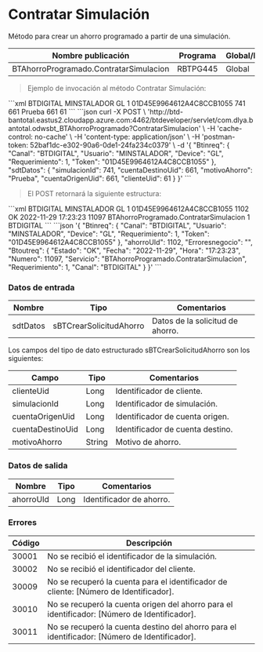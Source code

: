 # Contratar Simulación 

Método para crear un ahorro programado a partir de una simulación. 

Nombre publicación | Programa | Global/País 
--------- | ----------- | ----------- 
BTAhorroProgramado.ContratarSimulacion | RBTPG445 | Global 

> Ejemplo de invocación al método Contratar Simulación: 

<code-group> 
<code-block title="XML" active> 
```xml 
<soapenv:Envelope xmlns:soapenv="http://schemas.xmlsoap.org/soap/envelope/" xmlns:bts="http://uy.com.dlya.bantotal/BTSOA/"> 
   <soapenv:Header/> 
   <soapenv:Body> 
      <bts:BTAhorroProgramado.ContratarSimulacion> 
         <bts:Btinreq> 
            <bts:Canal>BTDIGITAL</bts:Canal> 
            <bts:Usuario>MINSTALADOR</bts:Usuario> 
            <bts:Device>GL</bts:Device> 
            <bts:Requerimiento>1</bts:Requerimiento> 
            <bts:Token>01D45E9964612A4C8CCB1055</bts:Token> 
         </bts:Btinreq> 
         <bts:sdtDatos> 
            <bts:simulacionId>741</bts:simulacionId> 
            <bts:cuentaDestinoUid>661</bts:cuentaDestinoUid> 
            <bts:motivoAhorro>Prueba</bts:motivoAhorro> 
            <bts:cuentaOrigenUid>661</bts:cuentaOrigenUid> 
            <bts:clienteUid>61</bts:clienteUid> 
         </bts:sdtDatos> 
      </bts:BTAhorroProgramado.ContratarSimulacion> 
   </soapenv:Body> 
</soapenv:Envelope> 
``` 
</code-block> 

<code-block title="JSON"> 
```json 
curl -X POST \ 
  'http://btd-bantotal.eastus2.cloudapp.azure.com:4462/btdeveloper/servlet/com.dlya.bantotal.odwsbt_BTAhorroProgramado?ContratarSimulacion' \ 
  -H 'cache-control: no-cache' \ 
  -H 'content-type: application/json' \ 
  -H 'postman-token: 52baf1dc-e302-90a6-0de1-24fa234c0379' \ 
  -d '{ 
	"Btinreq": { 
          "Canal": "BTDIGITAL", 
          "Usuario": "MINSTALADOR", 
          "Device": "GL", 
          "Requerimiento": 1, 
          "Token": "01D45E9964612A4C8CCB1055" 
        }, 
        "sdtDatos": { 
          "simulacionId": 741, 
          "cuentaDestinoUid": 661, 
          "motivoAhorro": "Prueba", 
          "cuentaOrigenUid": 661, 
          "clienteUid": 61 
        } 
    }' 
``` 
</code-block> 
</code-group> 

> El POST retornará la siguiente estructura: 

<code-group> 
<code-block title="XML" active> 
```xml 
<SOAP-ENV:Envelope xmlns:SOAP-ENV="http://schemas.xmlsoap.org/soap/envelope/" xmlns:xsd="http://www.w3.org/2001/XMLSchema" xmlns:SOAP-ENC="http://schemas.xmlsoap.org/soap/encoding/" xmlns:xsi="http://www.w3.org/2001/XMLSchema-instance"> 
   <SOAP-ENV:Body> 
      <BTAhorroProgramado.ContratarSimulacionResponse xmlns="http://uy.com.dlya.bantotal/BTSOA/"> 
         <Btinreq> 
            <Canal>BTDIGITAL</Canal> 
            <Usuario>MINSTALADOR</Usuario> 
            <Device>GL</Device> 
            <Requerimiento>1</Requerimiento> 
            <Token>01D45E9964612A4C8CCB1055</Token> 
         </Btinreq> 
         <ahorroUId>1102</ahorroUId> 
         <Erroresnegocio></Erroresnegocio> 
         <Btoutreq> 
            <Estado>OK</Estado> 
            <Fecha>2022-11-29</Fecha> 
            <Hora>17:23:23</Hora> 
            <Numero>11097</Numero> 
            <Servicio>BTAhorroProgramado.ContratarSimulacion</Servicio> 
            <Requerimiento>1</Requerimiento> 
            <Canal>BTDIGITAL</Canal> 
         </Btoutreq> 
      </BTAhorroProgramado.ContratarSimulacionResponse> 
   </SOAP-ENV:Body> 
</SOAP-ENV:Envelope> 
``` 
</code-block> 

<code-block title="JSON"> 
```json 
'{ 
	"Btinreq": { 
        "Canal": "BTDIGITAL", 
        "Usuario": "MINSTALADOR", 
        "Device": "GL", 
        "Requerimiento": 1, 
        "Token": "01D45E9964612A4C8CCB1055" 
    }, 
    "ahorroUId": 1102, 
    "Erroresnegocio": "", 
    "Btoutreq": { 
        "Estado": "OK", 
        "Fecha": "2022-11-29", 
        "Hora": "17:23:23", 
        "Numero": 11097, 
        "Servicio": "BTAhorroProgramado.ContratarSimulacion", 
        "Requerimiento": 1, 
        "Canal": "BTDIGITAL" 
    } 
}' 
``` 
</code-block> 
</code-group>  

### Datos de entrada 

Nombre | Tipo | Comentarios 
--------- | ----------- | ----------- 
sdtDatos | sBTCrearSolicitudAhorro | Datos de la solicitud de ahorro. 

Los campos del tipo de dato estructurado sBTCrearSolicitudAhorro son los siguientes: 

Campo | Tipo | Comentarios 
--------- | ----------- | ----------- 
clienteUid | Long | Identificador de cliente. 
simulacionId | Long | Identificador de simulación. 
cuentaOrigenUid | Long | Identificador de cuenta origen. 
cuentaDestinoUid | Long | Identificador de cuenta destino. 
motivoAhorro | String | Motivo de ahorro. 

### Datos de salida 

Nombre | Tipo | Comentarios 
--------- | ----------- | ----------- 
ahorroUId | Long | Identificador de ahorro. 

### Errores 

Código | Descripción 
--------- | ----------- 
30001 | No se recibió el identificador de la simulación. 
30002 | No se recibió el identificador del cliente. 
30009 | No se recuperó la cuenta para el identificador de cliente: [Número de Identificador]. 
30010 | No se recuperó la cuenta origen del ahorro para el identificador: [Número de Identificador]. 
30011 | No se recuperó la cuenta destino del ahorro para el identificador: [Número de Identificador]. 

 

